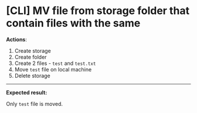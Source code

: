 # [CLI] MV file from storage folder that contain files with the same

**Actions**:
1.	Create storage
2.	Create folder
3.	Create 2 files - `test` and `test.txt`
4.	Move `test` file on local machine
5.  Delete storage

***
**Expected result:**

Only `test` file is moved.